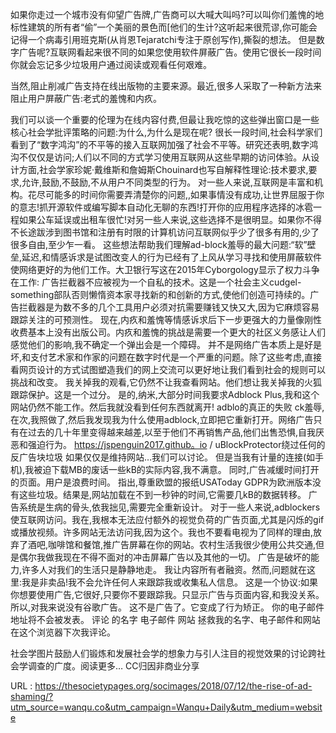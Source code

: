 如果你走过一个城市没有仰望广告牌,广告商可以大喊大叫吗?可以叫你们羞愧的地标性建筑的所有者“偷”一个美丽的景色而[他们的生计?这听起来很荒谬,你可能会记得一个病毒引用班克斯(从肖恩Tejaratchi专注于原创写作),撕裂的想法。 
 但是数字广告呢?互联网看起来很不同的如果您使用软件屏蔽广告。使用它很长一段时间你就会忘记多少垃圾用户通过阅读或观看任何艰难。 
  
 当然,阻止削减广告支持在线出版物的主要来源。最近,很多人采取了一种新方法来阻止用户屏蔽广告:老式的羞愧和内疚。 
  
 我们可以谈一个重要的伦理为在线内容付费,但最让我吃惊的这些弹出窗口是一些核心社会学批评策略的问题:为什么,为什么是现在呢? 
 很长一段时间,社会科学家们看到了“数字鸿沟”的不平等的接入互联网加强了社会不平等。研究还表明,数字鸿沟不仅仅是访问;人们以不同的方式学习使用互联网从这些早期的访问体验。从设计方面,社会学家珍妮·戴维斯和詹姆斯Chouinard也写自解释性理论:技术要求,要求,允许,鼓励,不鼓励,不从用户不同类型的行为。 
 对一些人来说,互联网是丰富和机构。花尽可能多的时间你需要弄清楚你的问题,,如果事情没有成功,让世界屈服于你的意志!抓开源软件或编写脚本自动化无聊的东西!打开你的应用程序选择的冰雹一程如果公车延误或出租车很忙!对另一些人来说,这些选择不是很明显。如果你不得不长途跋涉到图书馆和注册有时限的计算机访问互联网似乎少了很多有用的,少了很多自由,至少乍一看。 
 这些想法帮助我们理解ad-block羞辱的最大问题:“软”壁垒,延迟,和情感诉求是试图改变人的行为已经有了上风从学习寻找和使用屏蔽软件使网络更好的为他们工作。大卫银行写这在2015年Cyborgology显示了权力斗争在工作: 
 广告拦截器不应被视为一个自私的技术。这是一个社会主义cudgel-something部队否则懒惰资本家寻找新的和创新的方式,使他们创造可持续的。广告拦截器是为数不多的几个工具用户必须对抗需要赚钱又快又大,因为它麻烦容易跟踪关注的可预测性。 
 现在,内疚和羞愧等情感诉求后下一步更强大的力量像刚性收费基本上没有出版公司。内疚和羞愧的挑战是需要一个更大的社区义务感让人们感觉他们的影响,我不确定一个弹出会是一个障碍。 
 并不是网络广告本质上是好是坏,和支付艺术家和作家的问题在数字时代是一个严重的问题。除了这些考虑,直接看网页设计的方式试图塑造我们的网上交流可以更好地让我们看到社会的规则可以挑战和改变。 
 我关掉我的观看,它仍然不让我查看网站。他们想让我关掉我的火狐跟踪保护。这是一个过分。 
 是的,纳米,大部分时间我要求Adblock Plus,我和这个网站仍然不能工作。然后我就没看到任何东西就离开! 
 adblo的真正的失败 
 ck羞辱,在次,我照做了,然后我发现我为什么使用adblock,立即把它重新打开。网络广告只有在过去的几十年里变得越来越差,以至于他们不再销售产品,他们出售恐惧,自我厌恶和强迫行为。 
 https://jspenguin2017.github。io / uBlockProtector绕过任何的反广告块垃圾 
 如果仅仅是维持网站…我们可以讨论。 
 但是当我有计量的连接(如手机),我被迫下载MB的废话一些kB的实际内容,我不满意。 
 同时,广告减缓时间打开的页面。用户是浪费时间。 
 指出,尊重欧盟的报纸USAToday GDPR为欧洲版本没有这些垃圾。结果是,网站加载在不到一秒钟的时间,它需要几kB的数据转移。 
 广告系统是生病的骨头,依我拙见,需要完全重新设计。 
 对于一些人来说,adblockers使互联网访问。我在,我根本无法应付额外的视觉负荷的广告页面,尤其是闪烁的gif或播放视频。许多网站无法访问我,因为这个。我也不要看电视为了同样的理由,放弃了酒吧,咖啡馆和餐馆,推广告屏幕在你的网站。农村生活我很少使用公共交通,但是偶尔我做我现在不得不面对的冲击屏幕广告以及其他的一切。 
 广告是破坏的能力,许多人对我们的生活只是静静地走。 
 我让内容所有者融资。然而,问题就在这里:我是非卖品!我不会允许任何人来跟踪我或收集私人信息。 
 这是一个协议:如果你想要使用广告,它很好,只要你不要跟踪我。只显示广告与页面内容,和我没关系。所以,对我来说没有谷歌广告。 
 这不是广告了。它变成了行为矫正。 
 你的电子邮件地址将不会被发表。 
 评论 
 的名字 
 电子邮件 
 网站 
 拯救我的名字、电子邮件和网站在这个浏览器下次我评论。 
  
  
  
  
  
 社会学图片鼓励人们锻炼和发展社会学的想象力与引人注目的视觉效果的讨论跨社会学调查的广度。阅读更多… 
 CC归因非商业分享 
  
  
   
  URL : https://thesocietypages.org/socimages/2018/07/12/the-rise-of-ad-shaming/?utm_source=wanqu.co&utm_campaign=Wanqu+Daily&utm_medium=website
